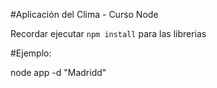 #Aplicación del Clima - Curso Node

Recordar ejecutar ```npm install``` para las librerias

#Ejemplo:

node app -d "Madridd"

```